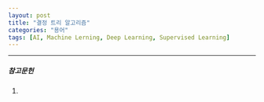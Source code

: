 ```yaml
---
layout: post
title: "결정 트리 알고리즘"
categories: "용어"
tags: [AI, Machine Lerning, Deep Learning, Supervised Learning]
---
```





---

##### 참고문헌

1) 

